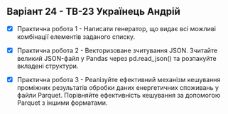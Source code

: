 ## Варіант 24 - ТВ-23 Українець Андрій

- [x] Практична робота 1 - Написати генератор, що видає всі можливі комбінації елементів заданого списку.

- [x] Практична робота 2 - Векторизоване зчитування JSON. Зчитайте великий JSON-файл у Pandas через pd.read_json() та розпакуйте вкладені структури.

- [x] Практична робота 3 - Реалізуйте ефективний механізм кешування проміжних результатів обробки даних енергетичних споживань у файли Parquet. Порівняйте ефективність кешування за допомогою Parquet з іншими форматами.
